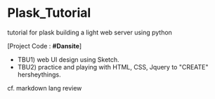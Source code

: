 # Plask_Tutorial
tutorial for plask building a light web server using python

[Project Code :  **#Dansite**]
- TBU1) web UI design using Sketch.
- TBU2) practice and playing with HTML, CSS, Jquery to "CREATE" hersheythings.

cf. markdown lang review
